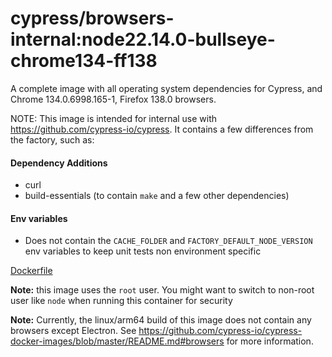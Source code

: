 # cypress/browsers-internal:node22.14.0-bullseye-chrome134-ff138

A complete image with all operating system dependencies for Cypress, and Chrome 134.0.6998.165-1, Firefox 138.0 browsers.

NOTE: This image is intended for internal use with https://github.com/cypress-io/cypress. It contains a few differences from the factory, such as:

#### Dependency Additions

- curl
- build-essentials (to contain `make` and a few other dependencies)

#### Env variables

- Does not contain the `CACHE_FOLDER` and `FACTORY_DEFAULT_NODE_VERSION` env variables to keep unit tests non environment specific

[Dockerfile](Dockerfile)

**Note:** this image uses the `root` user. You might want to switch to non-root user like `node` when running this container for security

**Note:** Currently, the linux/arm64 build of this image does not contain any browsers except Electron. See https://github.com/cypress-io/cypress-docker-images/blob/master/README.md#browsers for more information.
